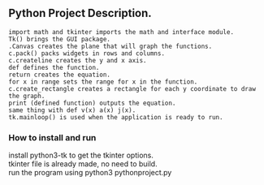 ## Python Project Description.

```
import math and tkinter imports the math and interface module.
Tk() brings the GUI package.
.Canvas creates the plane that will graph the functions.
c.pack() packs widgets in rows and columns.
c.createline creates the y and x axis.
def defines the function.
return creates the equation.
for x in range sets the range for x in the function. 
c.create_rectangle creates a rectangle for each y coordinate to draw the graph.
print (defined function) outputs the equation. 
same thing with def v(x) a(x) j(x).
tk.mainloop() is used when the application is ready to run.
```
### How to install and run

install python3-tk to get the tkinter options.   
tkinter file is already made, no need to build.   
run the program using python3 pythonproject.py
